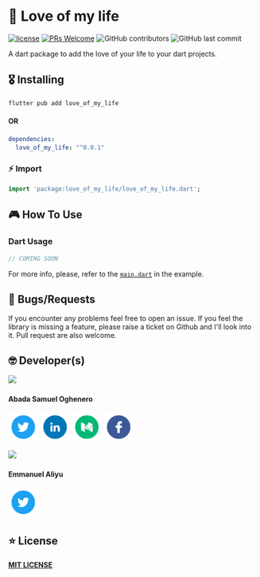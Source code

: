 # 🔐 Love of my life

[![license](https://img.shields.io/badge/license-MIT-success.svg?style=flat-square)](https://github.com/Mastersam07/love_of_my_life/blob/master/LICENSE)
[![PRs Welcome](https://img.shields.io/badge/PRs-welcome-success.svg?style=flat-square)](https://github.com/Mastersam07/love_of_my_life/pulls)
![GitHub contributors](https://img.shields.io/github/contributors/mastersam07/love_of_my_life?color=success&style=flat-square)
![GitHub last commit](https://img.shields.io/github/last-commit/mastersam07/love_of_my_life?style=flat-square)

A dart package to add the love of your life to your dart projects.

## 🎖 Installing

```cmd
flutter pub add love_of_my_life
```

#### OR

```yaml
dependencies:
  love_of_my_life: "^0.0.1"
```

### ⚡️ Import

```dart
import 'package:love_of_my_life/love_of_my_life.dart';
```

## 🎮 How To Use

### Dart Usage

```dart
// COMING SOON
```


For more info, please, refer to the [`main.dart`](https://github.com/Mastersam07/love_of_my_life/blob/master/example/lib/main.dart) in the example.

## 🐛 Bugs/Requests

If you encounter any problems feel free to open an issue. If you feel the library is
missing a feature, please raise a ticket on Github and I'll look into it.
Pull request are also welcome.

## 🤓 Developer(s)

[<img src="https://avatars3.githubusercontent.com/u/31275429?s=460&u=b935d608a06c1604bae1d971e69a731480a27d46&v=4" width="180" />](https://mastersam.tech)
#### **Abada Samuel Oghenero**
<p>
<a href="https://twitter.com/mastersam_"><img src="https://github.com/aritraroy/social-icons/blob/master/twitter-icon.png?raw=true" width="60"></a>
<a href="https://linkedin.com/in/abada-samuel/"><img src="https://github.com/aritraroy/social-icons/blob/master/linkedin-icon.png?raw=true" width="60"></a>
<a href="https://medium.com/@sammytech"><img src="https://github.com/aritraroy/social-icons/blob/master/medium-icon.png?raw=true" width="60"></a>
<a href="https://facebook.com/abada.samueloghenero"><img src="https://github.com/aritraroy/social-icons/blob/master/facebook-icon.png?raw=true" width="60"></a>
</p>

[<img src="https://avatars.githubusercontent.com/u/53065184?v=4" width="180" />](https://mastersam.tech)
#### **Emmanuel Aliyu**
<p>
<a href="https://twitter.com/Majore_1"><img src="https://github.com/aritraroy/social-icons/blob/master/twitter-icon.png?raw=true" width="60"></a>
</p>

## ⭐️ License

#### <a href="https://github.com/Mastersam07/love_of_my_life/blob/master/LICENSE">MIT LICENSE</a>

